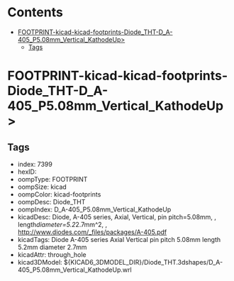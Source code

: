 



Contents
========

* [FOOTPRINT-kicad-kicad-footprints-Diode_THT-D_A-405_P5.08mm_Vertical_KathodeUp>](#footprint-kicad-kicad-footprints-diode_tht-d_a-405_p508mm_vertical_kathodeup)
	* [Tags](#tags)

# FOOTPRINT-kicad-kicad-footprints-Diode_THT-D_A-405_P5.08mm_Vertical_KathodeUp>

## Tags

- index: 7399
- hexID: 
- oompType: FOOTPRINT
- oompSize: kicad
- oompColor: kicad-footprints
- oompDesc: Diode_THT
- oompIndex: D_A-405_P5.08mm_Vertical_KathodeUp
- kicadDesc: Diode, A-405 series, Axial, Vertical, pin pitch=5.08mm, , length*diameter=5.2*2.7mm^2, , http://www.diodes.com/_files/packages/A-405.pdf
- kicadTags: Diode A-405 series Axial Vertical pin pitch 5.08mm  length 5.2mm diameter 2.7mm
- kicadAttr: through_hole
- kicad3DModel: ${KICAD6_3DMODEL_DIR}/Diode_THT.3dshapes/D_A-405_P5.08mm_Vertical_KathodeUp.wrl
